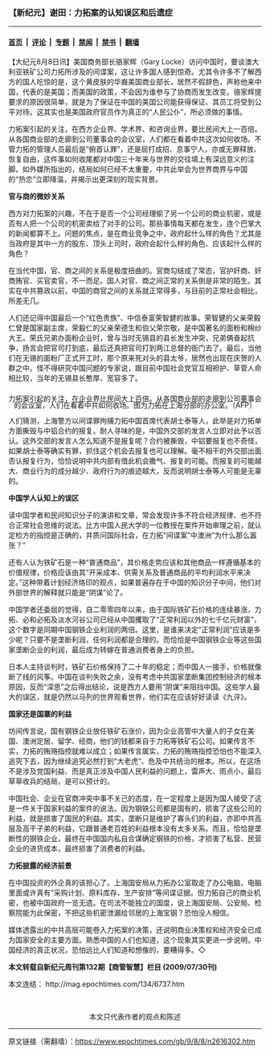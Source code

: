 ### 【新纪元】谢田：力拓案的认知误区和后遗症

---

#### [首页](../../../..?n2616302) &nbsp;|&nbsp; [评论](../../../../../epoch-comment?n2616302) &nbsp;|&nbsp; [专题](../../../../../epoch-special?n2616302) &nbsp;|&nbsp; [禁闻](../../../../../epoch-news?n2616302) &nbsp;|&nbsp; [禁书](../../../../../books?n2616302) &nbsp;|&nbsp; [翻墙](https://github.com/gfw-breaker/nogfw/blob/master/README.md?n2616302)


<div class="post_content" id="artbody" itemprop="articleBody">
 <!-- article content begin -->
 <p>
  【大纪元8月8日讯】美国商务部长骆家辉（Gary Locke）访问中国时，要谈澳大利亚铁矿公司力拓所涉及的间谍案，这让许多国人感到惊奇。尤其令许多不了解西方的国人吃惊的是，这个黄皮肤的华裔美国商业部长，居然不假辞色，声称他来中国，代表的是美国；而美国的政策，不会因为谁参与了协商而发生改变。骆家辉提要求的原因很简单，就是为了保证在中国的美国公司能获得保证、其员工将受到公平对待。这其实也是美国政府官员作为真正的“人民公仆”，所必须做的事情。
 </p>
 <p>
  力拓案引起的关注，在西方企业界、学术界、和咨询业界，要比民间大上一百倍。从各国商业部的走廊到公司董事会的会议室，人们都在看着中共这次如何收场。不管力拓的管理人员最后是“俯首认罪”，还是屈打成招、息事宁人，亦或无罪释放、恢复自由，这件事如何收尾都对中国三十年来与世界的交往填上有深远意义的注脚。如外媒所指出的，结局如何已经不太重要，中共此举会为世界商界与中国的“热恋”立即降温，并揭示出更深刻的现实背景。
 </p>
 <p>
  <b>
   官与商的微妙关系
  </b>
 </p>
 <p>
  西方对力拓案的兴趣，不在于是否一个公司经理偷了另一个公司的商业机密，或是否有人把一个公司的机密卖给了对手的公司。那些事情每天都在发生，连个巴掌大的新闻都算不上。问题的焦点，是在商业竞争之中，政府起什么样的角色？尤其是当政府是其中一方的股东、顶头上司时，政府会起什么样的角色、应该起什么样的角色？
 </p>
 <p>
  在当代中国，官、商之间的关系是极度扭曲的。官商勾结成了常态，官护奸商、奸商贿官、买官卖官，不一而足。国人对官、商之间正常的关系倒是非常的陌生。其实在中共篡政以前，中国的商官之间的关系就正常得多，与目前的正常社会相比，所差无几。
 </p>
 <p>
  人们还记得中国最后一个“红色贵族”、中信泰富荣智健的故事。荣智健的父亲荣毅仁曾是国家副主席，荣毅仁的父亲荣德生和伯父荣宗敬，是中国著名的面粉和棉纱大王。荣氏兄弟办面粉企业时，曾与当时无锡县的县长发生冲突，兄弟俩奋起抗争，扬言会把官司打到底，最后还真把官司打到两江总督的衙门去了。最后，当他们在无锡的面粉厂正式开工时，那个原来死对头的县太爷，居然也出现在庆贺的人群之中。怪不得研究中国问题的专家说，跟目前中国社会党官互相袒护、草菅人命相比较，当年的无锡县长憨厚、宽容多了。
 </p>
 <p>
  <!--image v 1.0-->
 </p>
 <div style="line-height: 90%; text-align: center;">
  <br/>
  <span class="bn12">
   力拓案引起的关注，在企业界比民间大上百倍。从各国商业部的走廊到公司董事会的会议室，人们在看着中共如何收场。图为力拓在上海分部的办公室。（AFP）
  </span>
 </div>
 <p>
  <!-- -->
 </p>
 <p>
  人们猜测，上海警方以间谍罪拘捕力拓中国首席代表胡士泰等人，此举是对力拓单方面撕毁与中铝合约的报复。耐人寻味的是，中国外交部的发言人立即对此予以否认。这外交部的发言人怎么知道不是报复呢？合约被撕毁，中铝要报复也不奇怪，如果胡士泰等确实有罪，抓住这个机会去报复也可以理解。毫不相干的外交部出面否认报复行为，恰恰说明中共内部有借此机会撒气、报复的可能。而报复的可能越大、商业行为的成分越少、政府行为的痕迹越大，反而说明胡士泰等人可能是无辜的。
 </p>
 <p>
  <b>
   中国学人认知上的误区
  </b>
 </p>
 <p>
  读中国学者和民间知识分子的演讲和文章，常会发现许多不符合经济规律、也不符合正常社会思维的说法。比方中国人民大学的一位教授在案件开始审理之前，就认定检方的指控是正确的，并质问国际社会，在力拓“间谍案”中澳洲“为什么那么嚣张？”
 </p>
 <p>
  还有人认为铁矿石是一种“普通商品”，其价格走势应该和其他商品一样遵循基本的价值规律，价格应该由其“开采成本、供需关系及普通商品的平均利润水平来决定。”这种带着计划经济烙印的观点，如果普遍存在于中国的知识分子中间，他们对外部世界的解释就只能是“阴谋”论了。
 </p>
 <p>
  中国学者还委屈的觉得，自二零零四年以来，由于国际铁矿石价格的连续暴涨，力拓、必和必拓及淡水河谷公司已经从中国攫取了“正常利润以外的七千亿元财富”，这个数字是同期中国钢铁企业利润的两倍。这里，是谁来决定“正常利润”应该是多少呢？只要不是垄断利润，任何利润都是合理的。而恰恰是中国钢铁企业等这些国家垄断企业的利润，最后成为转嫁在普通消费者身上的负担。
 </p>
 <p>
  日本人主持谈判时，铁矿石价格保持了二十年的稳定；而中国人一接手，价格就像断了线的风筝。中国在谈判失败之余，没有考虑中共国家垄断集团控制经济的根本原因，反而“深思”之后得出结论，说是西方人要用“阴谋”来阻挡中国。这些学人最大的误区，就是仍然以马列的世界观看世界，他们实在应该好好读读《九评》。
 </p>
 <p>
  <b>
   国家还是国寨的利益
  </b>
 </p>
 <p>
  坊间传言说，国有钢铁企业放任铁矿石涨价，因为企业高管中大量人的子女在美国、澳洲定居、留学、经商，他们的钱都来自于力拓等铁矿石公司。如果传言不实，力拓的贿赂指控就难以成立；如果传言属实，力拓的贿赂指控恐怕也不能深入追究下去，因为继续追究必然打到“大老虎”、危及中共统治的根本。所以，在这场不是涉及党国利益、而是真正涉及中国人民利益的问题上，雷声大、雨点小，最后草草收兵的结局，是可以预计的。
 </p>
 <p>
  中国社会、企业在官商冲突中事不关己的态度，在一定程度上是因为国人接受了这是一件关于国家利益的案件的说法。因为钢铁公司都是国有的，损害了这些公司的利益，就是损害了国民的利益。其实，垄断只是维护了寡头们的利益，亦即中共高层及高干子弟的利益，它跟普通老百姓的利益根本没有太多关系。而且，恰恰是垄断性的钢铁企业，最终在中国国内私自合谋确定钢铁的价格，才损害了私营、民营企业的进货成本，最终损害了消费者的利益。
 </p>
 <p>
  <b>
   力拓披露的经济前景
  </b>
 </p>
 <p>
  在中国投资的外企真的该担心了。上海国安局从力拓办公室取走了办公电脑，电脑里面或许真有“采购计划、原料库存、生产安排”等间谍证据。但力拓自己的商业机密，也被中国政府一览无遗。在司法不能独立的国度，说上海国安局、公安局、检察院能为此保密，不把这些机密泄漏给邻居的上海宝钢？恐怕没人相信。
 </p>
 <p>
  媒体透露出的中共高层可能卷入力拓案的决策，还说明商业决策权和经济安全已成为国家安全的主要方面。熟悉中国的人们也知道，这个现象其实更进一步说明，中国经济的真正状况，恐怕远比人们知道和想像的，要糟得多。◇
 </p>
 <p>
  <b>
   本文转载自新纪元周刊第132期【商管智慧】栏目 (2009/07/30刊)
  </b>
 </p>
 <p>
  本文连结：
  <ok href=" http://mag.epochtimes.com/134/6737.htm " target="_blank">
   http://mag.epochtimes.com/134/6737.htm
  </ok>
 </p>
 <p>
  <font color="#ffffff">
   (http://www.dajiyuan.com)
  </font>
  <br/>
  <center>
   <font class="GY13">
    本文只代表作者的观点和陈述
   </font>
  </center>
 </p>
 <!-- article content end -->
 <div id="below_article_ad">
 </div>
</div>


---

原文链接（需翻墙）：https://www.epochtimes.com/gb/9/8/8/n2616302.htm